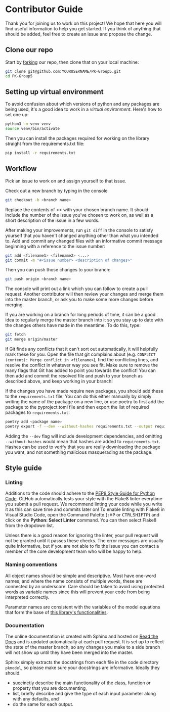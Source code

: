 # Contributor Guide

Thank you for joining us to work on this project! We hope that here you will find useful information to help you get started. If you think of anything that should be added, feel free to create an issue and propose the change.

## Clone our repo
Start by [forking](https://guides.github.com/activities/forking/ "forking") our repo, then clone that on your local machine:

```bash
git clone git@github.com:YOURUSERNAME/PK-Group5.git
cd PK-Group5
```

## Setting up virtual environment
To avoid confusion about which versions of python and any packages are being used, it's a good idea to work in a *virtual environment*.
Here's how to set one up:

```bash
python3 -m venv venv
source venv/bin/activate
```

Then you can install the packages required for working on the library straight from the requirements.txt file:

```bash
pip install -r requirements.txt
```

## Workflow 
Pick an issue to work on and assign yourself to that issue. 

Check out a new branch by typing in the console
```bash
git checkout -b <branch name>
```
Replace the contents of <> with your chosen branch name. It should include the number of the issue you've chosen to work on, as well as a short description of the issue in a few words. 

After making your improvements, run `git diff` in the console to satisfy yourself that you haven't changed anything other than what you intended to. Add and commit any changed files with an informative commit message beginning with a reference to the issue number:
```bash
git add <filename1> <filename2> <...>
git commit -m "#<issue number> <description of changes>"
```
Then you can push those changes to your branch:
```bash
git push origin <branch name>
```
The console will print out a link which you can follow to create a pull request. Another contributor will then review your changes and merge them into the master branch, or ask you to make some more changes before merging. 

If you are working on a branch for long periods of time, it can be a good idea to regularly merge the master branch into it so you stay up to date with the changes others have made in the meantime. To do this, type:
```bash
git fetch
git merge origin/master
```

If Git finds any conflicts that it can't sort out automatically, it will helpfully mark these for you. Open the file that git complains about (e.g. `CONFLICT (content): Merge conflict in <filename>`), find the conflicting lines, and resolve the conflict in whatever way you see fit. Make sure to remove the many flags that Git has added to point you towards the conflict!
You can then add and commit the resolved file and push to your branch as described above, and keep working in your branch!

If the changes you have made require new packages, you should add these to the `requirements.txt` file. You can do this either manually by simply writing the name of the package on a new line, or use poetry to first add the package to the pyproject.toml file and then export the list of required packages to `requirements.txt`: 
```bash 
poetry add <package name>
poetry export -f --dev --without-hashes requirements.txt --output requirements.txt
```

Adding the `--dev` flag will include development dependencies, and omitting `--without-hashes` would mean that hashes are added to `requirements.txt`. Hashes can be used to verify that you are really downloading the package you want, and not something malicious masquerading as the package.

## Style guide

### Linting

Additions to the code should adhere to the [PEP8 Style Guide for Python Code](https://www.python.org/dev/peps/pep-0008/#introduction "PEP8 Style Guide"). GitHub automatically tests your style with the Flake8 linter everytime you submit a pull request. We recommend linting your code while you write it as this can save time and commits later on! To enable linting with Flake8 in Visual Studio Code, open the Command Palette (<kbd>&#8679;</kbd><kbd>&#8984;</kbd><kbd>P</kbd> or <kbd>CTRL</kbd><kbd>SHIFT</kbd><kbd>P</kbd>) and click on the **Python: Select Linter** command. You can then select Flake8 from the dropdown list. 

Unless there is a good reason for ignoring the linter, your pull request will not be granted until it passes these checks. The error messages are usually quite informative, but if you are not able to fix the issue you can contact a member of the core development team who will be happy to help.

### Naming conventions

All object names should be simple and descriptive. Most have one-word names, and where the name consists of multiple words, these are connected by an underscore. Care should be taken to avoid using protected words as variable names since this will prevent your code from being interpreted correctly.

Parameter names are consistent with the variables of the model equations that form the base of [this library's functionalities](https://github.com/smf541/PK-Group5#about "Functionality"). 

### Documentation

The online documentation is created with Sphinx and hosted on [Read the Docs](https://pk-model.readthedocs.io/en/latest/ "Documentation") and is updated automatically at each pull request. It is set up to reflect the state of the master branch, so any changes you make to a side branch will not show up until they have been merged into the master. 

Sphinx simply extracts the docstrings from each file in the code directory `pkmodel`, so please make sure your docstrings are informative. Ideally they should:

* succinctly describe the main functionality of the class, function or property that you are documenting,
* list, briefly describe and give the type of each input parameter along with any defaults, and
* do the same for each output.